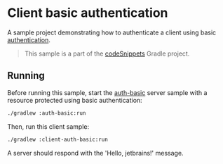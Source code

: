 # Client basic authentication

A sample project demonstrating how to authenticate a client using basic [authentication](https://ktor.io/docs/auth.html).
> This sample is a part of the [codeSnippets](../../README.md) Gradle project.

## Running

Before running this sample, start the [auth-basic](../auth-basic) server sample with a resource protected using basic authentication:

```bash
./gradlew :auth-basic:run
```

Then, run this client sample:

```bash
./gradlew :client-auth-basic:run
```

A server should respond with the 'Hello, jetbrains!' message.